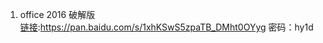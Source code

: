 1. office 2016 破解版   
[链接](https://pan.baidu.com/s/1xhKSwS5zpaTB_DMht0OYyg):https://pan.baidu.com/s/1xhKSwS5zpaTB_DMht0OYyg 密码：hy1d